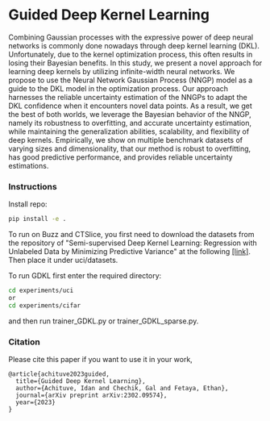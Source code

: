 # Guided Deep Kernel Learning
Combining Gaussian processes with the expressive power of deep neural networks is commonly done nowadays through deep kernel learning (DKL). Unfortunately, due to the kernel optimization process, this often results in losing their Bayesian benefits. In this study, we present a novel approach for learning deep kernels by utilizing infinite-width neural networks. We propose to use the Neural Network Gaussian Process (NNGP) model as a guide to the DKL model in the optimization process. Our approach harnesses the reliable uncertainty estimation of the NNGPs to adapt the DKL confidence when it encounters novel data points. As a result, we get the best of both worlds, we leverage the Bayesian behavior of the NNGP, namely its robustness to overfitting, and accurate uncertainty estimation, while maintaining the generalization abilities, scalability, and flexibility of deep kernels. Empirically, we show on multiple benchmark datasets of varying sizes and dimensionality, that our method is robust to overfitting, has good predictive performance, and provides reliable uncertainty estimations.


### Instructions
Install repo:
```bash
pip install -e .
```

To run on Buzz and CTSlice, you first need to download the datasets from the repository of
"Semi-supervised Deep Kernel Learning: Regression with Unlabeled Data by Minimizing Predictive Variance"
at the following [[link]](https://github.com/ermongroup/ssdkl). Then place it under uci/datasets.

To run GDKL first enter the required directory:
```bash
cd experiments/uci
or
cd experiments/cifar
```
and then run trainer_GDKL.py or trainer_GDKL_sparse.py.

### Citation
Please cite this paper if you want to use it in your work,
```
@article{achituve2023guided,
  title={Guided Deep Kernel Learning},
  author={Achituve, Idan and Chechik, Gal and Fetaya, Ethan},
  journal={arXiv preprint arXiv:2302.09574},
  year={2023}
}
```

